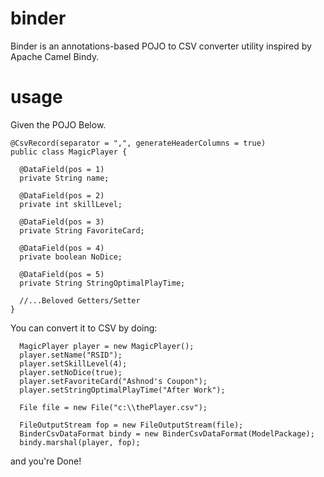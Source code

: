 binder
======

Binder is an annotations-based POJO to CSV converter utility inspired by Apache Camel Bindy.


usage
======

Given the POJO Below.

```
@CsvRecord(separator = ",", generateHeaderColumns = true)
public class MagicPlayer {

  @DataField(pos = 1)
  private String name;

  @DataField(pos = 2)
  private int skillLevel;

  @DataField(pos = 3)
  private String FavoriteCard;

  @DataField(pos = 4)
  private boolean NoDice;

  @DataField(pos = 5)
  private String StringOptimalPlayTime;
  
  //...Beloved Getters/Setter
}  
```

You can convert it to CSV by doing:

```
  MagicPlayer player = new MagicPlayer();
  player.setName("RSID");
  player.setSkillLevel(4);
  player.setNoDice(true);
  player.setFavoriteCard("Ashnod's Coupon");
  player.setStringOptimalPlayTime("After Work");
  
  File file = new File("c:\\thePlayer.csv");
  
  FileOutputStream fop = new FileOutputStream(file);
  BinderCsvDataFormat bindy = new BinderCsvDataFormat(ModelPackage);
  bindy.marshal(player, fop);
```

and you're Done!
